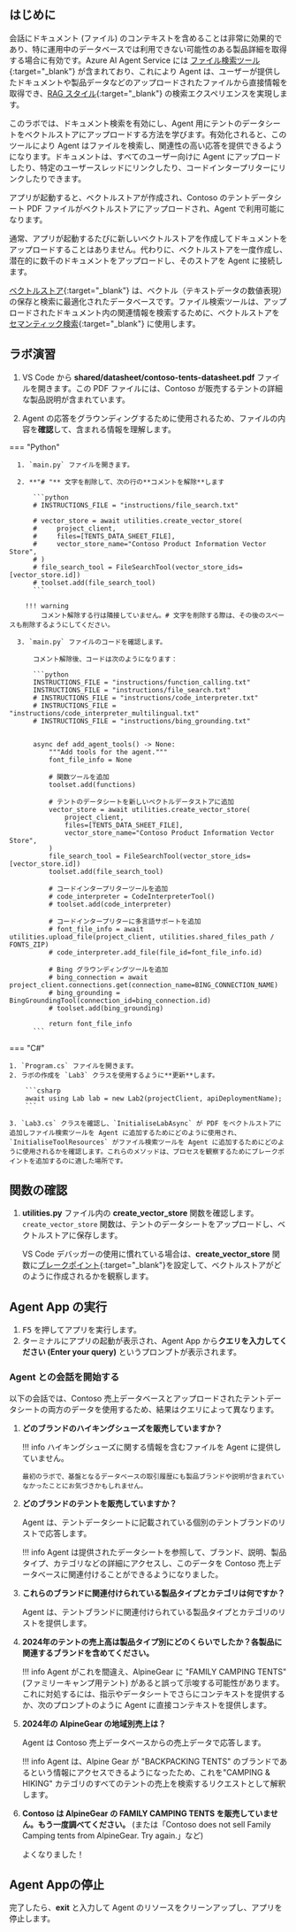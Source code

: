## はじめに

会話にドキュメント (ファイル) のコンテキストを含めることは非常に効果的であり、特に運用中のデータベースでは利用できない可能性のある製品詳細を取得する場合に有効です。Azure AI Agent Service には [ファイル検索ツール](https://learn.microsoft.com/en-us/azure/ai-services/agents/how-to/tools/file-search){:target="_blank"} が含まれており、これにより Agent は、ユーザーが提供したドキュメントや製品データなどのアップロードされたファイルから直接情報を取得でき、[RAG スタイル](https://learn.microsoft.com/azure/ai-studio/concepts/retrieval-augmented-generation){:target="_blank"} の検索エクスペリエンスを実現します。

このラボでは、ドキュメント検索を有効にし、Agent 用にテントのデータシートをベクトルストアにアップロードする方法を学びます。有効化されると、このツールにより Agent はファイルを検索し、関連性の高い応答を提供できるようになります。ドキュメントは、すべてのユーザー向けに Agent にアップロードしたり、特定のユーザースレッドにリンクしたり、コードインタープリターにリンクしたりできます。

アプリが起動すると、ベクトルストアが作成され、Contoso のテントデータシート PDF ファイルがベクトルストアにアップロードされ、Agent で利用可能になります。

通常、アプリが起動するたびに新しいベクトルストアを作成してドキュメントをアップロードすることはありません。代わりに、ベクトルストアを一度作成し、潜在的に数千のドキュメントをアップロードし、そのストアを Agent に接続します。

[ベクトルストア](https://en.wikipedia.org/wiki/Vector_database){:target="_blank"} は、ベクトル（テキストデータの数値表現）の保存と検索に最適化されたデータベースです。ファイル検索ツールは、アップロードされたドキュメント内の関連情報を検索するために、ベクトルストアを [セマンティック検索](https://en.wikipedia.org/wiki/Semantic_search){:target="_blank"} に使用します。

## ラボ演習

1.  VS Code から **shared/datasheet/contoso-tents-datasheet.pdf** ファイルを開きます。この PDF ファイルには、Contoso が販売するテントの詳細な製品説明が含まれています。

2.  Agent の応答をグラウンディングするために使用されるため、ファイルの内容を**確認**して、含まれる情報を理解します。

=== "Python"

      1. `main.py` ファイルを開きます。

      2. **"# "** 文字を削除して、次の行の**コメントを解除**します

          ```python
          # INSTRUCTIONS_FILE = "instructions/file_search.txt"

          # vector_store = await utilities.create_vector_store(
          #     project_client,
          #     files=[TENTS_DATA_SHEET_FILE],
          #     vector_store_name="Contoso Product Information Vector Store",
          # )
          # file_search_tool = FileSearchTool(vector_store_ids=[vector_store.id])
          # toolset.add(file_search_tool)
          ```

        !!! warning
            コメント解除する行は隣接していません。# 文字を削除する際は、その後のスペースも削除するようにしてください。

      3. `main.py` ファイルのコードを確認します。

          コメント解除後、コードは次のようになります：

          ```python
          INSTRUCTIONS_FILE = "instructions/function_calling.txt"
          INSTRUCTIONS_FILE = "instructions/file_search.txt"
          # INSTRUCTIONS_FILE = "instructions/code_interpreter.txt"
          # INSTRUCTIONS_FILE = "instructions/code_interpreter_multilingual.txt"
          # INSTRUCTIONS_FILE = "instructions/bing_grounding.txt"


          async def add_agent_tools() -> None:
              """Add tools for the agent."""
              font_file_info = None

              # 関数ツールを追加
              toolset.add(functions)

              # テントのデータシートを新しいベクトルデータストアに追加
              vector_store = await utilities.create_vector_store(
                  project_client,
                  files=[TENTS_DATA_SHEET_FILE],
                  vector_store_name="Contoso Product Information Vector Store",
              )
              file_search_tool = FileSearchTool(vector_store_ids=[vector_store.id])
              toolset.add(file_search_tool)

              # コードインタープリターツールを追加
              # code_interpreter = CodeInterpreterTool()
              # toolset.add(code_interpreter)

              # コードインタープリターに多言語サポートを追加
              # font_file_info = await utilities.upload_file(project_client, utilities.shared_files_path / FONTS_ZIP)
              # code_interpreter.add_file(file_id=font_file_info.id)

              # Bing グラウンディングツールを追加
              # bing_connection = await project_client.connections.get(connection_name=BING_CONNECTION_NAME)
              # bing_grounding = BingGroundingTool(connection_id=bing_connection.id)
              # toolset.add(bing_grounding)

              return font_file_info
          ```

=== "C#"

    1. `Program.cs` ファイルを開きます。
    2. ラボの作成を `Lab3` クラスを使用するように**更新**します。

        ```csharp
        await using Lab lab = new Lab2(projectClient, apiDeploymentName);
        ```

    3. `Lab3.cs` クラスを確認し、`InitialiseLabAsync` が PDF をベクトルストアに追加しファイル検索ツールを Agent に追加するためにどのように使用され、`InitialiseToolResources` がファイル検索ツールを Agent に追加するためにどのように使用されるかを確認します。これらのメソッドは、プロセスを観察するためにブレークポイントを追加するのに適した場所です。

## 関数の確認

1.  **utilities.py** ファイル内の **create_vector_store** 関数を確認します。`create_vector_store` 関数は、テントのデータシートをアップロードし、ベクトルストアに保存します。

    VS Code デバッガーの使用に慣れている場合は、**create_vector_store** 関数に[ブレークポイント](https://code.visualstudio.com/Docs/editor/debugging){:target="_blank"}を設定して、ベクトルストアがどのように作成されるかを観察します。

## Agent App の実行

1.  <kbd>F5</kbd> を押してアプリを実行します。
2.  ターミナルにアプリの起動が表示され、Agent App から**クエリを入力してください (Enter your query)** というプロンプトが表示されます。

### Agent との会話を開始する

以下の会話では、Contoso 売上データベースとアップロードされたテントデータシートの両方のデータを使用するため、結果はクエリによって異なります。

1.  **どのブランドのハイキングシューズを販売していますか？** 

    !!! info
        ハイキングシューズに関する情報を含むファイルを Agent に提供していません。

        最初のラボで、基盤となるデータベースの取引履歴にも製品ブランドや説明が含まれていなかったことにお気づきかもしれません。

2.  **どのブランドのテントを販売していますか？**

    Agent は、テントデータシートに記載されている個別のテントブランドのリストで応答します。

    !!! info
        Agent は提供されたデータシートを参照して、ブランド、説明、製品タイプ、カテゴリなどの詳細にアクセスし、このデータを Contoso 売上データベースに関連付けることができるようになりました。

3.  **これらのブランドに関連付けられている製品タイプとカテゴリは何ですか？**

    Agent は、テントブランドに関連付けられている製品タイプとカテゴリのリストを提供します。

4.  **2024年のテントの売上高は製品タイプ別にどのくらいでしたか？各製品に関連するブランドを含めてください。**

    !!! info
        Agent がこれを間違え、AlpineGear に "FAMILY CAMPING TENTS" (ファミリーキャンプ用テント) があると誤って示唆する可能性があります。これに対処するには、指示やデータシートでさらにコンテキストを提供するか、次のプロンプトのように Agent に直接コンテキストを提供します。

5.  **2024年の AlpineGear の地域別売上は？**

    Agent は Contoso 売上データベースからの売上データで応答します。

    !!! info
        Agent は、Alpine Gear が "BACKPACKING TENTS" のブランドであるという情報にアクセスできるようになったため、これを"CAMPING & HIKING" カテゴリのすべてのテントの売上を検索するリクエストとして解釈します。

6.  **Contoso は AlpineGear の FAMILY CAMPING TENTS を販売していません。もう一度調べてください。** (または「Contoso does not sell Family Camping tents from AlpineGear. Try again.」など)

    よくなりました！

## Agent Appの停止

完了したら、**exit** と入力して Agent のリソースをクリーンアップし、アプリを停止します。